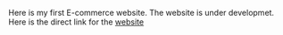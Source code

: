 Here is my first E-commerce website.
The website is under developmet.
Here is the direct link for the [website]()
